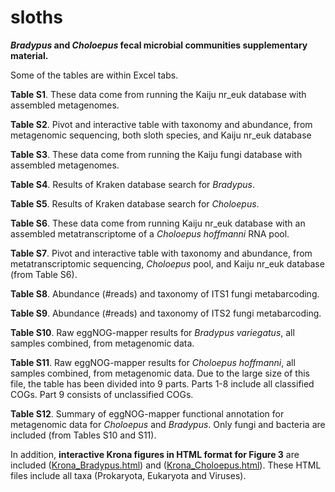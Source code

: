 # sloths
**_Bradypus_ and _Choloepus_ fecal microbial communities supplementary material.**

Some of the tables are within Excel tabs.

**Table S1**. These data come from running the Kaiju nr_euk database with assembled metagenomes.

**Table S2**. Pivot and interactive table with taxonomy and abundance, from metagenomic sequencing, both sloth species, and Kaiju nr_euk database

**Table S3**. These data come from running the Kaiju fungi database with assembled metagenomes.

**Table S4**. Results of Kraken database search for <i>Bradypus</i>.

**Table S5**. Results of Kraken database search for <i>Choloepus</i>.

**Table S6**. These data come from running Kaiju nr_euk database with an assembled metatranscriptome of a <i>Choloepus hoffmanni</i> RNA pool.

**Table S7**. Pivot and interactive table with taxonomy and abundance, from metatranscriptomic sequencing, <i>Choloepus</i> pool, and Kaiju nr_euk database (from Table S6).

**Table S8**. Abundance (#reads) and taxonomy of ITS1 fungi metabarcoding.

**Table S9**. Abundance (#reads) and taxonomy of ITS2 fungi metabarcoding.

**Table S10**. Raw eggNOG-mapper results for <i>Bradypus variegatus</i>, all samples combined, from metagenomic data.

**Table S11**. Raw eggNOG-mapper results for <i>Choloepus hoffmanni</i>, all samples combined, from metagenomic data. Due to the large size of this file, the table has been divided into 9 parts. Parts 1-8 include all classified COGs. Part 9 consists of unclassified COGs.

**Table S12**. Summary of eggNOG-mapper functional annotation for metagenomic data for <i>Choloepus</i> and <i>Bradypus</i>. Only fungi and bacteria are included (from Tables S10 and S11).


In addition, **interactive Krona figures in HTML format for Figure 3** are included ([Krona_Bradypus.html](https://github.com/pchaverri/sloths/blob/main/Krona_Bradypus.html)) and ([Krona_Choloepus.html](https://github.com/pchaverri/sloths/blob/main/Krona_Choloepus.html)). These HTML files include all taxa (Prokaryota, Eukaryota and Viruses).

